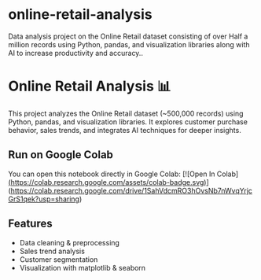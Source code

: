 # online-retail-analysis
Data analysis project on the Online Retail dataset consisting of over Half a million records using Python, pandas, and visualization libraries along with AI to increase productivity and accuracy..

# Online Retail Analysis 📊

This project analyzes the Online Retail dataset (~500,000 records) using Python, pandas, and visualization libraries. 
It explores customer purchase behavior, sales trends, and integrates AI techniques for deeper insights.

## Run on Google Colab
You can open this notebook directly in Google Colab:
[![Open In Colab][(https://colab.research.google.com/assets/colab-badge.svg)](https://colab.research.google.com/github/your-username/online-retail-analysis/blob/main/your_notebook.ipynb)](https://colab.research.google.com/drive/1SahVdcmRO3hOvsNb7nWvqYrjcGrS1qek?usp=sharing)

## Features
- Data cleaning & preprocessing
- Sales trend analysis
- Customer segmentation
- Visualization with matplotlib & seaborn
